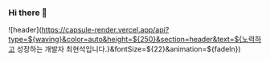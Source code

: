### Hi there 👋

![header](https://capsule-render.vercel.app/api?type=${waving}&color=auto&height=${250}&section=header&text=${노력하고 성장하는 개발자 최현석입니다.}&fontSize=${22}&animation=${fadeIn})

